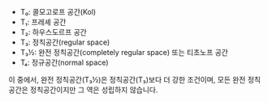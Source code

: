 
- T₀: 콜모고로프 공간(Kol)
- T₁: 프레셰 공간
- T₂: 하우스도르프 공간
- T₃: 정칙공간(regular space)
- T₃½: 완전 정칙공간(completely regular space) 또는 티초노프 공간
- T₄: 정규공간(normal space)

이 중에서, 완전 정칙공간(T₃½)은 정칙공간(T₃)보다 더 강한 조건이며, 모든 완전 정칙공간은 정칙공간이지만 그 역은 성립하지 않습니다.

